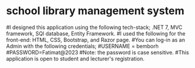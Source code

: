 # school library management system
#I designed this application using the following tech-stack; .NET 7, MVC framework, SQl database, Entity Framework.
#I used the following for the front-end: HTML, CSS, Bootstrap, and Razor page.
#You can log-in as an Admin with the following credentials; 
        #USERNAME = bemborh  
        #PASSWORD=Fatimat@2023
#Note: the password is case sensitive.
#This application is open to student and lecturer's registration.
